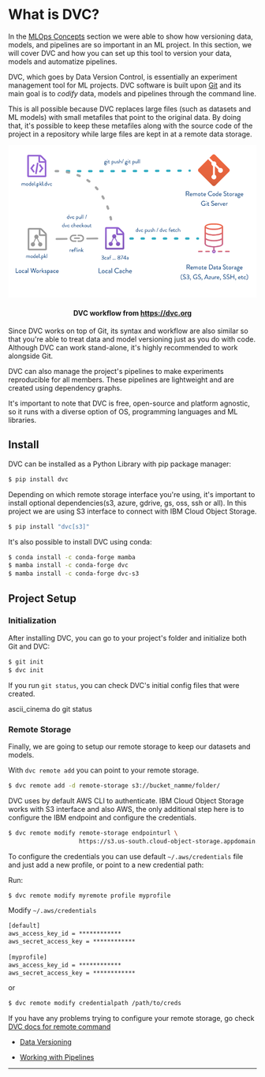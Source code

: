 # What is DVC?

In the [MLOps Concepts](../MLOps/Data/index.md) section we were able to show how versioning data, models, and pipelines are so important in an ML project. In this section, we will cover DVC and how you can set up this tool to version your data, models and automatize pipelines.

DVC, which goes by Data Version Control, is essentially an experiment management tool for ML projects. DVC software is built upon [Git](https://git-scm.com) and its main goal is to *codify* data, models and pipelines through the command line.

This is all possible because DVC replaces large files (such as datasets and ML models) with small metafiles that point to the original data. By doing that, it's possible to keep these metafiles along with the source code of the project in a repository while large files are kept in at a remote data storage.


![dvc diagram](../assets/dvc/dvc_diagram.png)

<center> <h4>DVC workflow from <a href='https://dvc.org'>https://dvc.org</a></h4> </center>



Since DVC works on top of Git, its syntax and workflow are also similar so that you're able to treat data and model versioning just as you do with code. Although DVC can work stand-alone, it's highly recommended to work alongside Git.

DVC can also manage the project's pipelines to make experiments reproducible for all members. These pipelines are lightweight and are created using dependency graphs. 

It's important to note that DVC is free, open-source and platform agnostic, so it runs with a diverse option of OS, programming languages and ML libraries.

## Install

DVC can be installed as a Python Library with pip package manager:

```bash
$ pip install dvc
```

Depending on which remote storage interface you're using, it's important to install optional dependencies(s3, azure, gdrive, gs, oss, ssh or all). In this  project  we are using S3 interface to connect with IBM Cloud Object Storage.

```bash
$ pip install "dvc[s3]"
```

It's also possible to install DVC using conda:

```bash
$ conda install -c conda-forge mamba
$ mamba install -c conda-forge dvc
$ mamba install -c conda-forge dvc-s3
```

## Project Setup

### Initialization

After installing DVC, you can go to your project's folder and initialize both Git and DVC:

```bash
$ git init
$ dvc init
```

If you run ```git status```, you can check DVC's initial config files that were created.

ascii_cinema do git status

### Remote Storage

Finally, we are going to setup our remote storage to keep our datasets and models. 

With ```dvc remote add``` you can point to your remote storage.
```bash
$ dvc remote add -d remote-storage s3://bucket_namme/folder/
```

DVC uses by default AWS CLI to authenticate. IBM Cloud Object Storage works with S3 interface and also AWS, the only additional step here is to configure the IBM endpoint and configure the credentials.

```bash
$ dvc remote modify remote-storage endpointurl \
                    https://s3.us-south.cloud-object-storage.appdomain.cloud
```

To configure the credentials you can use default ```~/.aws/credentials``` file and just add a new profile, or point to a new credential path:


Run:
```bash
$ dvc remote modify myremote profile myprofile
```
Modify ```~/.aws/credentials```
```
[default]
aws_access_key_id = ************
aws_secret_access_key = ************

[myprofile]
aws_access_key_id = ************
aws_secret_access_key = ************

```

or

```bash
$ dvc remote modify credentialpath /path/to/creds
```

If you have any problems trying to configure your remote storage, go check [DVC docs for remote command](https://dvc.org/doc/command-reference/remote/)


- [Data Versioning](./basic_dvc.md)

- [Working with Pipelines](./pipelines_dvc.md) 

___